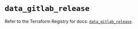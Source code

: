 # `data_gitlab_release`

Refer to the Terraform Registry for docs: [`data_gitlab_release`](https://registry.terraform.io/providers/gitlabhq/gitlab/16.11.0/docs/data-sources/release).
